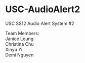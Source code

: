 USC-AudioAlert2
===============

USC SS12 Audio Alert System #2

Team Members:  
Janice Leung  
Christina Chu  
Xinyu Yi  
Demi Nguyen  